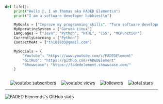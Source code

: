 ```python

def life():
    print("Hello 👋, I am Thomas aka FADED Element\n")
    print("I am a software developer hobbiest\n")

    MyGoals = ["Improve my programming skills", "Turn software development into a career not just a hobby"]
    MyOperatingSystem = ["Garuda Linux"]
    Languages = ["Java", "Python", "HTML", "CSS", "MCFunction"]
    CurrentlyLearning = ["Python"]
    ContactMeAt = ["th101603@gmail.com"]
    
    MySocials = {
        "Youtube": "https://www.youtube.com/c/FADEDElement"
        "GitHub": "https://github.com/FADEDElement"
        "Showwcase": "https://fadedelement.showwcase.com/"
    }
    
```


<p style="display: flex; justify-content: space-evenly">
    <a href="https://www.youtube.com/c/FADEDElement?sub_confirmation=1">
        <img alt="youtube subscribers" title="Subscribe to my YouTube channel" src="https://custom-icon-badges.demolab.com/youtube/channel/subscribers/UCIlU7rT2yf3eTxebAjR69KQ?color=ff0000&label=SUBSCRIBE&logo=video&logoColor=white&style=flat&labelColor=9e0202"/></a> 
    <a href="https://www.youtube.com/c/FADEDElement">
        <img alt="youtube views" title="YouTube views" src="https://custom-icon-badges.demolab.com/youtube/channel/views/UCIlU7rT2yf3eTxebAjR69KQ?color=00b5d1&logo=eye&logoColor=white&style=flat&labelColor=02899e"/></a> 
    <a href="https://github.com/FADEDElement?tab=followers">
        <img alt="followers" title="Follow me on Github" src="https://custom-icon-badges.demolab.com/github/followers/FADEDElement?color=0cba00&labelColor=097a01&style=flat&logo=person-add&label=Follow&logoColor=white"/></a>
    <a href="https://github.com/FADEDElement?tab=repositories&sort=stargazers">
        <img alt="total stars" title="Total stars on GitHub" src="https://custom-icon-badges.demolab.com/github/stars/FADEDElement?color=ff9500&style=flat&labelColor=cc7700&logo=star"/>
    </a>
</p>

---

![FADED Elemends's GitHub stats](https://github-readme-stats.vercel.app/api?username=fadedelement&show_icons=true&theme=react)